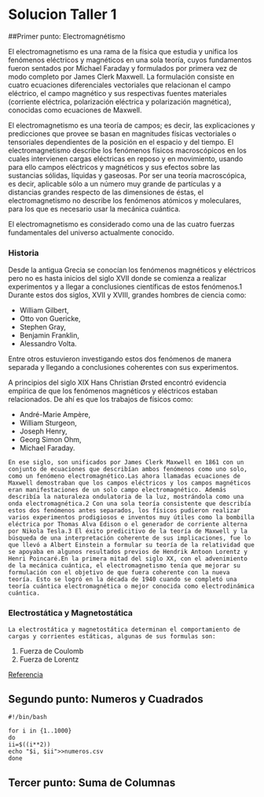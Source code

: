 # Solucion Taller 1

##Primer punto: Electromagnétismo 

El electromagnetismo es una rama de la física que estudia y unifica los fenómenos eléctricos y magnéticos en una sola teoría, cuyos fundamentos fueron sentados por Michael Faraday y formulados por primera vez de modo completo por James Clerk Maxwell. La formulación consiste en cuatro ecuaciones diferenciales vectoriales que relacionan el campo eléctrico, el campo magnético y sus respectivas fuentes materiales (corriente eléctrica, polarización eléctrica y polarización magnética), conocidas como ecuaciones de Maxwell.

El electromagnetismo es una teoría de campos; es decir, las explicaciones y predicciones que provee se basan en magnitudes físicas vectoriales o tensoriales dependientes de la posición en el espacio y del tiempo. El electromagnetismo describe los fenómenos físicos macroscópicos en los cuales intervienen cargas eléctricas en reposo y en movimiento, usando para ello campos eléctricos y magnéticos y sus efectos sobre las sustancias sólidas, líquidas y gaseosas. Por ser una teoría macroscópica, es decir, aplicable sólo a un número muy grande de partículas y a distancias grandes respecto de las dimensiones de éstas, el electromagnetismo no describe los fenómenos atómicos y moleculares, para los que es necesario usar la mecánica cuántica.

El electromagnetismo es considerado como una de las cuatro fuerzas fundamentales del universo actualmente conocido.

### Historia

Desde la antigua Grecia se conocían los fenómenos magnéticos y eléctricos pero no es hasta inicios del siglo XVII donde se comienza a realizar experimentos y a llegar a conclusiones científicas de estos fenómenos.1 Durante estos dos siglos, XVII y XVIII, grandes hombres de ciencia como:

+ William Gilbert, 
+ Otto von Guericke,
+ Stephen Gray,
+ Benjamin Franklin,
+ Alessandro Volta. 

Entre otros estuvieron investigando estos dos fenómenos de manera separada y llegando a conclusiones coherentes con sus experimentos.

A principios del siglo XIX Hans Christian Ørsted encontró evidencia empírica de que los fenómenos magnéticos y eléctricos estaban relacionados. De ahí es que los trabajos de físicos como:

+ André-Marie Ampère,
+ William Sturgeon,
+ Joseph Henry,
+ Georg Simon Ohm,
+ Michael Faraday.
```
En ese siglo, son unificados por James Clerk Maxwell en 1861 con un conjunto de ecuaciones que describían ambos fenómenos como uno solo, como un fenómeno electromagnético.Las ahora llamadas ecuaciones de Maxwell demostraban que los campos eléctricos y los campos magnéticos eran manifestaciones de un solo campo electromagnético. Además describía la naturaleza ondulatoria de la luz, mostrándola como una onda electromagnética.2 Con una sola teoría consistente que describía estos dos fenómenos antes separados, los físicos pudieron realizar varios experimentos prodigiosos e inventos muy útiles como la bombilla eléctrica por Thomas Alva Edison o el generador de corriente alterna por Nikola Tesla.3 El éxito predicitivo de la teoría de Maxwell y la búsqueda de una interpretación coherente de sus implicaciones, fue lo que llevó a Albert Einstein a formular su teoría de la relatividad que se apoyaba en algunos resultados previos de Hendrik Antoon Lorentz y Henri Poincaré.En la primera mitad del siglo XX, con el advenimiento de la mecánica cuántica, el electromagnetismo tenía que mejorar su formulación con el objetivo de que fuera coherente con la nueva teoría. Esto se logró en la década de 1940 cuando se completó una teoría cuántica electromagnética o mejor conocida como electrodinámica cuántica.
```
### Electrostática y Magnetostática

`La electrostática y magnetostática determinan el comportamiento de cargas y corrientes estáticas, algunas de sus formulas son: `

1. Fuerza de Coulomb
2. Fuerza de Lorentz

[Referencia](https://es.wikipedia.org/wiki/Electromagnetismo#Electrost.C3.A1tica)

## Segundo punto: Numeros y Cuadrados
```
#!/bin/bash

for i in {1..1000}
do
ii=$((i**2))
echo "$i, $ii">>numeros.csv
done
```

## Tercer punto: Suma de Columnas
      

